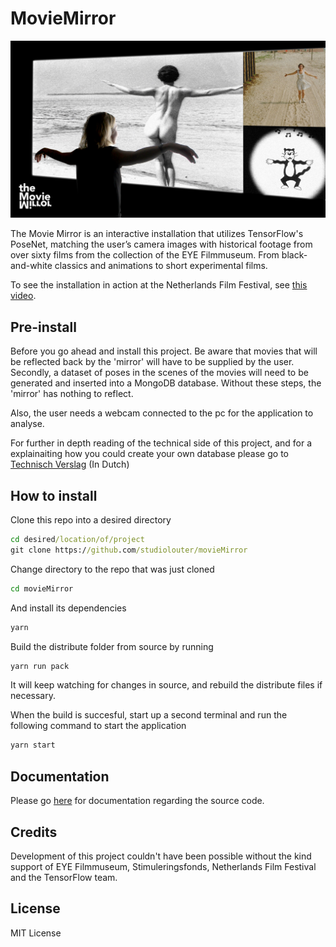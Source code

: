 # MovieMirror
![logo](/docs/assets/images/TheMovieMirror-1920logo.jpg?raw=true "Logo Title Text 2") 

The Movie Mirror is an interactive installation that utilizes TensorFlow's PoseNet, matching the user’s camera images with historical footage from over sixty films from the collection of the EYE Filmmuseum. From black-and-white classics and animations to short experimental films.

To see the installation in action at the Netherlands Film Festival, see [this video](https://vimeo.com/297292021).


## Pre-install
Before you go ahead and install this project. Be aware that movies that will be reflected back by the 'mirror' will have to be supplied by the user. Secondly, a dataset of poses in the scenes of the movies will need to be generated and inserted into a MongoDB database. Without these steps, the 'mirror' has nothing to reflect.

Also, the user needs a webcam connected to the pc for the application to analyse.

For further in depth reading of the technical side of this project, and for a explainaiting how you could create your own database please go to [Technisch Verslag](docs/technisch_verslag.md) (In Dutch)

## How to install

Clone this repo into a desired directory
```cmd
cd desired/location/of/project
git clone https://github.com/studiolouter/movieMirror
```

Change directory to the repo that was just cloned
```cmd
cd movieMirror
```

And install its dependencies
```cmd
yarn
```

Build the distribute folder from source by running
```cmd
yarn run pack
```

It will keep watching for changes in source, and rebuild the distribute files if necessary.

When the build is succesful, start up a second terminal and run the following command to start the application
```cmd
yarn start
```

## Documentation
Please go [here](https://studiolouter.github.io/movieMirror/) for documentation regarding the source code.

## Credits
Development of this project couldn't have been possible without the kind support of EYE Filmmuseum, Stimuleringsfonds, Netherlands Film Festival and the TensorFlow team.

## License
MIT License

